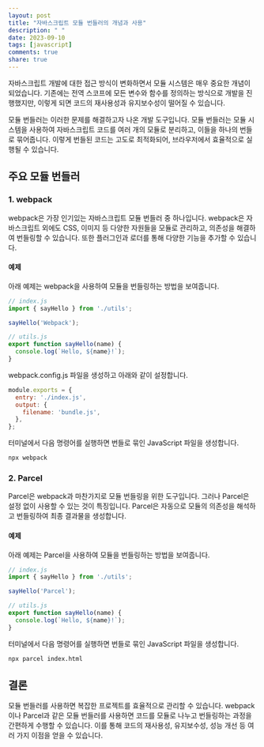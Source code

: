 ```yaml
---
layout: post
title: "자바스크립트 모듈 번들러의 개념과 사용"
description: " "
date: 2023-09-10
tags: [javascript]
comments: true
share: true
---
```


자바스크립트 개발에 대한 접근 방식이 변화하면서 모듈 시스템은 매우 중요한 개념이 되었습니다. 기존에는 전역 스코프에 모든 변수와 함수를 정의하는 방식으로 개발을 진행했지만, 이렇게 되면 코드의 재사용성과 유지보수성이 떨어질 수 있습니다. 

모듈 번들러는 이러한 문제를 해결하고자 나온 개발 도구입니다. 모듈 번들러는 모듈 시스템을 사용하여 자바스크립트 코드를 여러 개의 모듈로 분리하고, 이들을 하나의 번들로 묶어줍니다. 이렇게 번들된 코드는 고도로 최적화되어, 브라우저에서 효율적으로 실행될 수 있습니다.

## 주요 모듈 번들러

### 1. webpack

webpack은 가장 인기있는 자바스크립트 모듈 번들러 중 하나입니다. webpack은 자바스크립트 외에도 CSS, 이미지 등 다양한 자원들을 모듈로 관리하고, 의존성을 해결하여 번들링할 수 있습니다. 또한 플러그인과 로더를 통해 다양한 기능을 추가할 수 있습니다.

#### 예제

아래 예제는 webpack을 사용하여 모듈을 번들링하는 방법을 보여줍니다.

```javascript
// index.js
import { sayHello } from './utils';

sayHello('Webpack');

// utils.js
export function sayHello(name) {
  console.log(`Hello, ${name}!`);
}
```

webpack.config.js 파일을 생성하고 아래와 같이 설정합니다.

```javascript
module.exports = {
  entry: './index.js',
  output: {
    filename: 'bundle.js',
  },
};
```

터미널에서 다음 명령어를 실행하면 번들로 묶인 JavaScript 파일을 생성합니다.

```bash
npx webpack
```

### 2. Parcel

Parcel은 webpack과 마찬가지로 모듈 번들링을 위한 도구입니다. 그러나 Parcel은 설정 없이 사용할 수 있는 것이 특징입니다. Parcel은 자동으로 모듈의 의존성을 해석하고 번들링하여 최종 결과물을 생성합니다.

#### 예제

아래 예제는 Parcel을 사용하여 모듈을 번들링하는 방법을 보여줍니다.

```javascript
// index.js
import { sayHello } from './utils';

sayHello('Parcel');

// utils.js
export function sayHello(name) {
  console.log(`Hello, ${name}!`);
}
```

터미널에서 다음 명령어를 실행하면 번들로 묶인 JavaScript 파일을 생성합니다.

```bash
npx parcel index.html
```

## 결론

모듈 번들러를 사용하면 복잡한 프로젝트를 효율적으로 관리할 수 있습니다. webpack이나 Parcel과 같은 모듈 번들러를 사용하면 코드를 모듈로 나누고 번들링하는 과정을 간편하게 수행할 수 있습니다. 이를 통해 코드의 재사용성, 유지보수성, 성능 개선 등 여러 가지 이점을 얻을 수 있습니다.